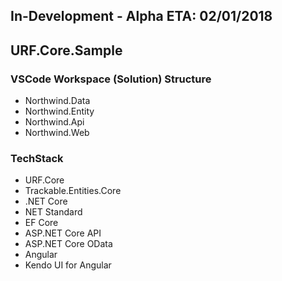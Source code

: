 ## In-Development - Alpha ETA: 02/01/2018
## URF.Core.Sample

### VSCode Workspace (Solution) Structure

* Northwind.Data
* Northwind.Entity
* Northwind.Api
* Northwind.Web

### TechStack

* URF.Core
* Trackable.Entities.Core
* .NET Core
* NET Standard
* EF Core
* ASP.NET Core API
* ASP.NET Core OData
* Angular
* Kendo UI for Angular